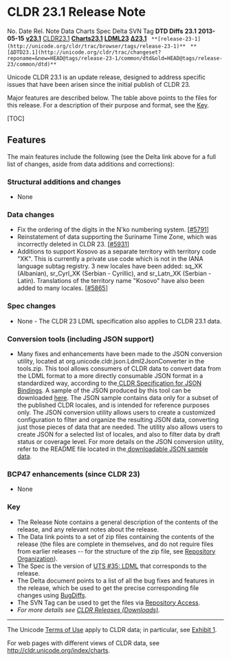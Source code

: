 # CLDR 23.1 Release Note

No. Date Rel. Note Data Charts Spec Delta SVN Tag **DTD Diffs**
**23.1** **2013-05-15** **[v23.1](cldr-23-1.md)**
[CLDR23.1](http://unicode.org/Public/cldr/23.1/)
**[Charts23.1](http://www.unicode.org/repos/cldr-aux/charts/23.1/index.html)**
**[LDML23](http://www.unicode.org/reports/tr35/tr35-31/tr35.html)**
**[Δ23.1](http://unicode.org/cldr/trac/query?status=closed&milestone=23.1)** `
**[release-23-1](http://unicode.org/cldr/trac/browser/tags/release-23-1)**`
`
**[ΔDTD23.1](http://unicode.org/cldr/trac/changeset?reponame=&new=HEAD@tags/release-23-1/common/dtd&old=HEAD@tags/release-23/common/dtd)**`

Unicode CLDR 23.1 is an update release, designed to address specific issues that
have been arisen since the initial publish of CLDR 23.

Major features are described below. The table above points to the files for this
release. For a description of their purpose and format, see the
[Key](cldr-23.md).

[TOC]

## Features

The main features include the following (see the Delta link above for a full
list of changes, aside from data additions and corrections):

### Structural additions and changes

*   None

### Data changes

*   Fix the ordering of the digits in the N'ko numbering system.
    \[[#5791](http://unicode.org/cldr/trac/ticket/5791)\]
*   Reinstatement of data supporting the Suriname Time Zone, which was
    incorrectly deleted in CLDR 23.
    \[[#5931](http://unicode.org/cldr/trac/ticket/5931)\]
*   Additions to support Kosovo as a separate territory with territory code
    "XK". This is currently a private use code which is not in the IANA language
    subtag registry. 3 new locales have been added: sq_XK (Albanian), sr_Cyrl_XK
    (Serbian - Cyrillic), and sr_Latn_XK (Serbian - Latin). Translations of the
    territory name "Kosovo" have also been added to many locales.
    \[[#5865](http://unicode.org/cldr/trac/ticket/5865)\]

### Spec changes

*   None - The CLDR 23 LDML specification also applies to CLDR 23.1 data.

### Conversion tools (including JSON support)

*   Many fixes and enhancements have been made to the JSON conversion utility,
    located at org.unicode.cldr.json.Ldml2JsonConverter in the tools.zip. This
    tool allows consumers of CLDR data to convert data from the LDML format to a
    more directly consumable JSON format in a standardized way, according to
    the[ CLDR Specification for JSON Bindings](../cldr-spec/json.md). A sample
    of the JSON produced by this tool can be downloaded
    [here](http://unicode.org/Public/cldr/23.1/json.zip). The JSON sample
    contains data only for a subset of the published CLDR locales, and is
    intended for reference purposes only. The JSON conversion utility allows
    users to create a customized configuration to filter and organize the
    resulting JSON data, converting just those pieces of data that are needed.
    The utility also allows users to create JSON for a selected list of locales,
    and also to filter data by draft status or coverage level. For more details
    on the JSON conversion utility, refer to the README file located in the[
    downloadable JSON sample
    data](http://unicode.org/Public/cldr/23.1/json.zip).

### BCP47 enhancements (since CLDR 23)

*   None

### Key

*   The Release Note contains a general description of the contents of the
    release, and any relevant notes about the release.
*   The Data link points to a set of zip files containing the contents of the
    release (the files are complete in themselves, and do not require files from
    earlier releases -- for the structure of the zip file, see [Repository
    Organization](http://cldr.unicode.org/index/downloads#Repository_Organization)).
*   The Spec is the version of [UTS #35:
    LDML](http://www.unicode.org/reports/tr35/) that corresponds to the release.
*   The Delta document points to a list of all the bug fixes and features in the
    release, which be used to get the precise corresponding file changes using
    [BugDiffs](http://unicode.org/cgi-bin/bugdiffs.pl).
*   The SVN Tag can be used to get the files via [Repository
    Access](http://cldr.unicode.org/index/downloads#latest_draft_version).
*   *For more details see [CLDR Releases (Downloads)](index.md).*

---

The Unicode [Terms of Use](http://unicode.org/copyright.html) apply to CLDR
data; in particular, see [Exhibit
1](http://unicode.org/copyright.html#Exhibit1).

For web pages with different views of CLDR data, see
<http://cldr.unicode.org/index/charts>.
